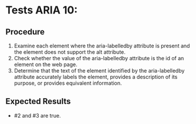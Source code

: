 # Tests ARIA 10: 

## Procedure

1. Examine each element where the aria-labelledby attribute is present and the element does not support the alt attribute.
2. Check whether the value of the aria-labelledby attribute is the id of an element on the web page.
3. Determine that the text of the element identified by the aria-labelledby attribute accurately labels the element, provides a description of its purpose, or provides equivalent information.

## Expected Results

- #2 and #3 are true.
